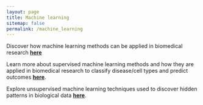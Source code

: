 ```yaml
---
layout: page
title: Machine learning
sitemap: false
permalink: /machine_learning
---
```


Discover how machine learning methods can be applied in biomedical research [**here**](https://vanngocthuyla.github.io/posts/ML/ML_intro)

Learn more about supervised machine learning methods and how they are applied in biomedical research to classify disease/cell types and predict outcomes [**here**](https://vanngocthuyla.github.io/posts/ML/supervised).

Explore unsupervised machine learning techniques used to discover hidden patterns in biological data [**here**](https://vanngocthuyla.github.io/posts/ML/unsupervised).
